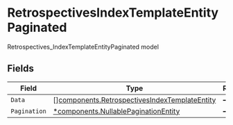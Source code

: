 # RetrospectivesIndexTemplateEntityPaginated

Retrospectives_IndexTemplateEntityPaginated model


## Fields

| Field                                                                                                          | Type                                                                                                           | Required                                                                                                       | Description                                                                                                    |
| -------------------------------------------------------------------------------------------------------------- | -------------------------------------------------------------------------------------------------------------- | -------------------------------------------------------------------------------------------------------------- | -------------------------------------------------------------------------------------------------------------- |
| `Data`                                                                                                         | [][components.RetrospectivesIndexTemplateEntity](../../models/components/retrospectivesindextemplateentity.md) | :heavy_minus_sign:                                                                                             | N/A                                                                                                            |
| `Pagination`                                                                                                   | [*components.NullablePaginationEntity](../../models/components/nullablepaginationentity.md)                    | :heavy_minus_sign:                                                                                             | N/A                                                                                                            |